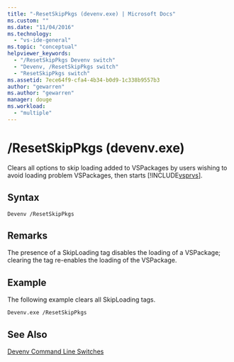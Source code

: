 ```yaml
---
title: "-ResetSkipPkgs (devenv.exe) | Microsoft Docs"
ms.custom: ""
ms.date: "11/04/2016"
ms.technology: 
  - "vs-ide-general"
ms.topic: "conceptual"
helpviewer_keywords: 
  - "/ResetSkipPkgs Devenv switch"
  - "Devenv, /ResetSkipPkgs switch"
  - "ResetSkipPkgs switch"
ms.assetid: 7ece64f9-cfa4-4b34-b0d9-1c338b9557b3
author: "gewarren"
ms.author: "gewarren"
manager: douge
ms.workload: 
  - "multiple"
---
```

# /ResetSkipPkgs (devenv.exe)
Clears all options to skip loading added to VSPackages by users wishing to avoid loading problem VSPackages, then starts [!INCLUDE[vsprvs](../../code-quality/includes/vsprvs_md.md)].  
  
## Syntax  
  
```  
Devenv /ResetSkipPkgs  
```  
  
## Remarks  
 The presence of a SkipLoading tag disables the loading of a VSPackage; clearing the tag re-enables the loading of the VSPackage.  
  
## Example  
 The following example clears all SkipLoading tags.  
  
```  
Devenv.exe /ResetSkipPkgs  
```  
  
## See Also  
 [Devenv Command Line Switches](../../ide/reference/devenv-command-line-switches.md)